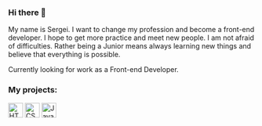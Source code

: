 ### Hi there 👋
My name is Sergei. I want to change my profession and become a front-end developer. I hope to get more practice and meet new people. I am not afraid of difficulties. Rather being a Junior means always learning new things and believe that everything is possible.

Currently looking for work as a Front-end Developer.

### My projects:

<p>
 <img alt="HTML5" height="30px" src="https://cdn.svgporn.com/logos/html-5.svg" />
 <img alt="CSS3" height="30px" src="https://cdn.svgporn.com/logos/css-3.svg" />
 <img alt="JavaScript" height="30px" src="https://cdn.svgporn.com/logos/javascript.svg" /> 
</p>




<!--
**Domask2/Domask2** is a ✨ _special_ ✨ repository because its `README.md` (this file) appears on your GitHub profile.

 <img alt="HTML5" height="30px" src="https://cdn.svgporn.com/logos/html-5.svg" />
 <img alt="CSS3" height="30px" src="https://cdn.svgporn.com/logos/css-3.svg" />
 <img alt="JavaScript" height="30px" src="https://cdn.svgporn.com/logos/javascript.svg" /> :

Here are some ideas to get you started:

- 🔭 I’m currently working on ...
- 🌱 I’m currently learning ...
- 👯 I’m looking to collaborate on ...
- 🤔 I’m looking for help with ...
- 💬 Ask me about ...
- 📫 How to reach me: ...
- 😄 Pronouns: ...
- ⚡ Fun fact: ...
-->
